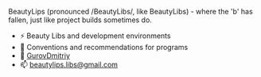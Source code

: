 BeautyLips (pronounced /BeautyLibs/, like BeautyLibs) - where the 'b' has fallen, just like project builds sometimes do.

- ⚡ Beauty Libs and development environments
- 🌱 Сonventions and recommendations for programs
- 💞️ [GurovDmitriy](https://github.com/GurovDmitriy)
- 📫 beautylips.libs@gmail.com

<!---
BeautyLips/BeautyLips is a ✨ special ✨ repository because its `README.md` (this file) appears on your GitHub profile.
You can click the Preview link to take a look at your changes.
--->
